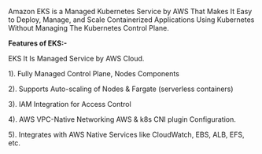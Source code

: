 Amazon EKS is a Managed Kubernetes Service by AWS That Makes It Easy to Deploy, Manage, and Scale Containerized Applications Using Kubernetes Without Managing The Kubernetes Control Plane.

**Features of EKS:-**

EKS It Is Managed Service by AWS Cloud.

1). Fully Managed Control Plane, Nodes Components

2). Supports Auto-scaling of Nodes & Fargate (serverless containers)

3). IAM Integration for Access Control

4). AWS VPC-Native Networking AWS & k8s CNI plugin Configuration.

5). Integrates with AWS Native Services like CloudWatch, EBS, ALB, EFS, etc.
